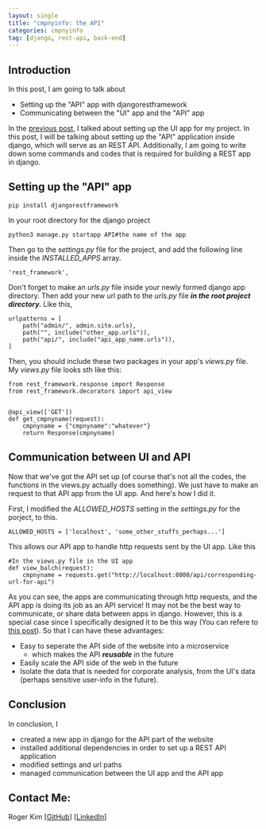 ```yaml
---
layout: single
title: "cmpnyinfo: the API"
categories: cmpnyinfo
tag: [django, rest-api, back-end]
---
```


## Introduction

In this post, I am going to talk about
- Setting up the "API" app with djangorestframework
- Communicating between the "UI" app and the "API" app

In the [previous post](https://kmsrogerkim.github.io/cmpnyinfo/cmpnyinfo-the-ui/), I talked about setting up the UI app for my project. In this post, I will be talking about setting up the "API" application inside django, which will serve as an REST API. Additionally, I am going to write down some commands and codes that is required for building a REST app in django.

## Setting up the "API" app

```
pip install djangorestframework
```
In your root directory for the django project
```
python3 manage.py startapp API#the name of the app
```

Then go to the _settings.py_ file for the project, and add the following line inside the _INSTALLED_APPS_ array.
```
'rest_framework',
```
Don't forget to make an _urls.py_ file inside your newly formed django app directory. Then add your new url path to the _urls.py_ file ***in the root project directory.*** Like this,
```
urlpatterns = [
    path("admin/", admin.site.urls),
    path("", include("other_app.urls")),
    path("api/", include("api_app_name.urls")),
]
```
Then, you should include these two packages in your app's _views.py_ file. My _views.py_ file looks sth like this:
```
from rest_framework.response import Response
from rest_framework.decorators import api_view


@api_view(['GET'])
def get_cmpnyname(request):
    cmpnyname = {"cmpnyname":"whatever"}
    return Response(cmpnyname)
```

## Communication between UI and API

Now that we've got the API set up (of course that's not all the codes, the functions in the views.py actually does something). We just have to make an request to that API app from the UI app. And here's how I did it.

First, I modified the _ALLOWED_HOSTS_ setting in the _settings.py_ for the porject, to this.
```
ALLOWED_HOSTS = ['localhost', 'some_other_stuffs_perhaps...']
```
This allows our API app to handle http requests sent by the UI app. Like this
```
#In the views.py file in the UI app
def view_balch(request):
	cmpnyname = requests.get("http://localhost:8000/api/corresponding-url-for-api")
```
As you can see, the apps are communicating through http requests, and the API app is doing its job as an API service! It may not be the best way to communicate, or share data between apps in django. However, this is a special case since I specifically designed it to be this way (You can refere to [this post](https://kmsrogerkim.github.io/cmpnyinfo/cmpnyinfo-the-architecture/)). So that I can have these advantages:
- Easy to seperate the API side of the website into a microservice
    - which makes the API ***reusable*** in the future
- Easily scale the API side of the web in the future
- Isolate the data that is needed for corporate analysis, from the UI's data (perhaps sensitive user-info in the future).

## Conclusion

In conclusion, I 
- created a new app in django for the API part of the website
- installed additional dependencies in order to set up a REST API application
- modified settings and url paths
- managed communication between the UI app and the API app

## Contact Me:

Roger Kim [[GitHub](https://github.com/kmsrogerkim)] [[LinkedIn](https://www.linkedin.com/in/kmsrogerkim/)] 


